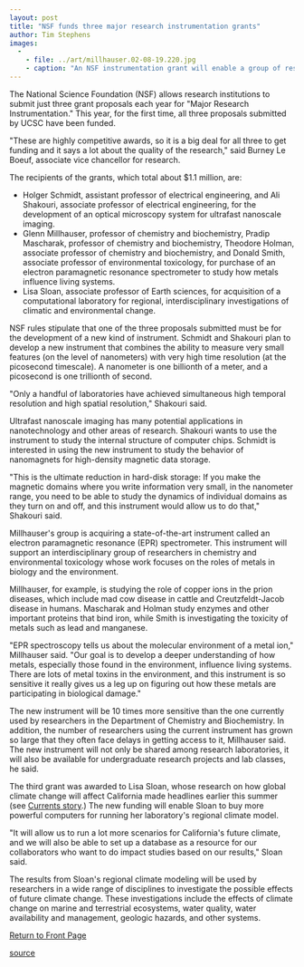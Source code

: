 ```yaml
---
layout: post
title: "NSF funds three major research instrumentation grants"
author: Tim Stephens
images:
  -
    - file: ../art/millhauser.02-08-19.220.jpg
    - caption: "An NSF instrumentation grant will enable a group of researchers led by Glenn Millhauser, professor of chemistry and biochemistry, to buy a state-of-the-art electron paramagnetic resonance spectrometer 10 times more sensitive than the one shown here in Millhauser's laboratory. Photo: Tim Stephens"
---
```


The National Science Foundation (NSF) allows research institutions to submit just three grant proposals each year for "Major Research Instrumentation." This year, for the first time, all three proposals submitted by UCSC have been funded.

"These are highly competitive awards, so it is a big deal for all three to get funding and it says a lot about the quality of the research," said Burney Le Boeuf, associate vice chancellor for research.

The recipients of the grants, which total about $1.1 million, are:  

* Holger Schmidt, assistant professor of electrical engineering, and Ali Shakouri, associate professor of electrical engineering, for the development of an optical microscopy system for ultrafast nanoscale imaging.  
* Glenn Millhauser, professor of chemistry and biochemistry, Pradip Mascharak, professor of chemistry and biochemistry, Theodore Holman, associate professor of chemistry and biochemistry, and Donald Smith, associate professor of environmental toxicology, for purchase of an electron paramagnetic resonance spectrometer to study how metals influence living systems.  
* Lisa Sloan, associate professor of Earth sciences, for acquisition of a computational laboratory for regional, interdisciplinary investigations of climatic and environmental change.  

NSF rules stipulate that one of the three proposals submitted must be for the development of a new kind of instrument. Schmidt and Shakouri plan to develop a new instrument that combines the ability to measure very small features (on the level of nanometers) with very high time resolution (at the picosecond timescale). A nanometer is one billionth of a meter, and a picosecond is one trillionth of second.   

"Only a handful of laboratories have achieved simultaneous high temporal resolution and high spatial resolution," Shakouri said.   

Ultrafast nanoscale imaging has many potential applications in nanotechnology and other areas of research. Shakouri wants to use the instrument to study the internal structure of computer chips. Schmidt is interested in using the new instrument to study the behavior of nanomagnets for high-density magnetic data storage.  

"This is the ultimate reduction in hard-disk storage: If you make the magnetic domains where you write information very small, in the nanometer range, you need to be able to study the dynamics of individual domains as they turn on and off, and this instrument would allow us to do that," Shakouri said.   

Millhauser's group is acquiring a state-of-the-art instrument called an electron paramagnetic resonance (EPR) spectrometer. This instrument will support an interdisciplinary group of researchers in chemistry and environmental toxicology whose work focuses on the roles of metals in biology and the environment.   

Millhauser, for example, is studying the role of copper ions in the prion diseases, which include mad cow disease in cattle and Creutzfeldt-Jacob disease in humans. Mascharak and Holman study enzymes and other important proteins that bind iron, while Smith is investigating the toxicity of metals such as lead and manganese.   

"EPR spectroscopy tells us about the molecular environment of a metal ion," Millhauser said. "Our goal is to develop a deeper understanding of how metals, especially those found in the environment, influence living systems. There are lots of metal toxins in the environment, and this instrument is so sensitive it really gives us a leg up on figuring out how these metals are participating in biological damage."  

The new instrument will be 10 times more sensitive than the one currently used by researchers in the Department of Chemistry and Biochemistry. In addition, the number of researchers using the current instrument has grown so large that they often face delays in getting access to it, Millhauser said. The new instrument will not only be shared among research laboratories, it will also be available for undergraduate research projects and lab classes, he said.  

The third grant was awarded to Lisa Sloan, whose research on how global climate change will affect California made headlines earlier this summer (see [Currents story][1].) The new funding will enable Sloan to buy more powerful computers for running her laboratory's regional climate model.   

"It will allow us to run a lot more scenarios for California's future climate, and we will also be able to set up a database as a resource for our collaborators who want to do impact studies based on our results," Sloan said.   

The results from Sloan's regional climate modeling will be used by researchers in a wide range of disciplines to investigate the possible effects of future climate change. These investigations include the effects of climate change on marine and terrestrial ecosystems, water quality, water availability and management, geologic hazards, and other systems.

  

[Return to Front Page][2]

[1]: http://www.ucsc.edu/currents/01-02/06-10/climate.html
[2]: http://currents.ucsc.edu/

[source](http://www1.ucsc.edu/currents/02-03/08-19/grants1.html "Permalink to grants1")

